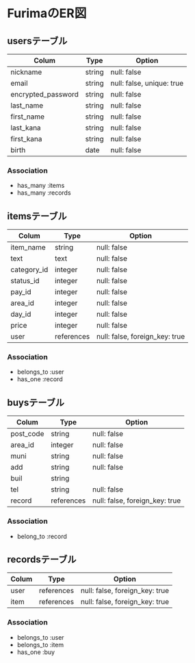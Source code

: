 # FurimaのER図

## usersテーブル

| Colum              | Type    | Option                    |
| ------------------ | ------- | ------------------------- |
| nickname           | string  | null: false               |
| email              | string  | null: false, unique: true |
| encrypted_password | string  | null: false               |
| last_name          | string  | null: false               |
| first_name         | string  | null: false               |
| last_kana          | string  | null: false               |
| first_kana         | string  | null: false               |
| birth              | date    | null: false               |

### Association

- has_many :items
- has_many :records

## itemsテーブル

| Colum       | Type       | Option                         |
| ----------- | ---------- | ------------------------------ |
| item_name   | string     | null: false                    |
| text        | text       | null: false                    |
| category_id | integer    | null: false                    |
| status_id   | integer    | null: false                    |
| pay_id      | integer    | null: false                    |
| area_id     | integer    | null: false                    |
| day_id      | integer    | null: false                    |
| price       | integer    | null: false                    |
| user        | references | null: false, foreign_key: true |

### Association

- belongs_to :user
- has_one :record

## buysテーブル

| Colum        | Type       | Option                         |
| ------------ | ---------- | ------------------------------ |
| post_code    | string     | null: false                    |
| area_id      | integer    | null: false                    |
| muni         | string     | null: false                    |
| add          | string     | null: false                    |
| buil         | string     |                                |
| tel          | string     | null: false                    |
| record       | references | null: false, foreign_key: true |

### Association

- belong_to :record

## recordsテーブル

| Colum        | Type       | Option                         |
| ------------ | ---------- | ------------------------------ |
| user         | references | null: false, foreign_key: true |
| item         | references | null: false, foreign_key: true |

### Association

- belongs_to :user
- belongs_to :item
- has_one :buy